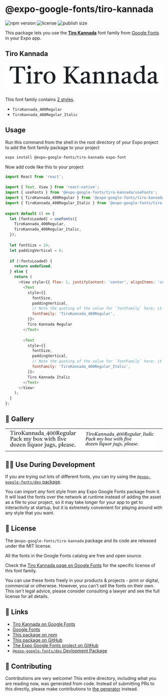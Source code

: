 # @expo-google-fonts/tiro-kannada

![npm version](https://flat.badgen.net/npm/v/@expo-google-fonts/tiro-kannada)
![license](https://flat.badgen.net/github/license/expo/google-fonts)
![publish size](https://flat.badgen.net/packagephobia/install/@expo-google-fonts/tiro-kannada)

This package lets you use the [**Tiro Kannada**](https://fonts.google.com/specimen/Tiro+Kannada) font family from [Google Fonts](https://fonts.google.com/) in your Expo app.

## Tiro Kannada

![Tiro Kannada](./font-family.png)

This font family contains [2 styles](#-gallery).

- `TiroKannada_400Regular`
- `TiroKannada_400Regular_Italic`

## Usage

Run this command from the shell in the root directory of your Expo project to add the font family package to your project
```sh
expo install @expo-google-fonts/tiro-kannada expo-font
```

Now add code like this to your project
```js
import React from 'react';

import { Text, View } from 'react-native';
import { useFonts } from '@expo-google-fonts/tiro-kannada/useFonts';
import { TiroKannada_400Regular } from '@expo-google-fonts/tiro-kannada/400Regular';
import { TiroKannada_400Regular_Italic } from '@expo-google-fonts/tiro-kannada/400Regular_Italic';

export default () => {
  let [fontsLoaded] = useFonts({
    TiroKannada_400Regular,
    TiroKannada_400Regular_Italic,
  });

  let fontSize = 24;
  let paddingVertical = 6;

  if (!fontsLoaded) {
    return undefined;
  } else {
    return (
      <View style={{ flex: 1, justifyContent: 'center', alignItems: 'center' }}>
        <Text
          style={{
            fontSize,
            paddingVertical,
            // Note the quoting of the value for `fontFamily` here; it expects a string!
            fontFamily: 'TiroKannada_400Regular',
          }}>
          Tiro Kannada Regular
        </Text>

        <Text
          style={{
            fontSize,
            paddingVertical,
            // Note the quoting of the value for `fontFamily` here; it expects a string!
            fontFamily: 'TiroKannada_400Regular_Italic',
          }}>
          Tiro Kannada Italic
        </Text>
      </View>
    );
  }
};

```

## 🔡 Gallery


||||
|-|-|-|
|![TiroKannada_400Regular](./TiroKannada_400Regular.ttf.png)|![TiroKannada_400Regular_Italic](./TiroKannada_400Regular_Italic.ttf.png)|||


## 👩‍💻 Use During Development

If you are trying out lots of different fonts, you can try using the [`@expo-google-fonts/dev` package](https://github.com/expo/google-fonts/tree/master/font-packages/dev#readme).

You can import *any* font style from any Expo Google Fonts package from it. It will load the fonts
over the network at runtime instead of adding the asset as a file to your project, so it may take longer
for your app to get to interactivity at startup, but it is extremely convenient
for playing around with any style that you want.

## 📖 License

The `@expo-google-fonts/tiro-kannada` package and its code are released under the MIT license.

All the fonts in the Google Fonts catalog are free and open source.

Check the [Tiro Kannada page on Google Fonts](https://fonts.google.com/specimen/Tiro+Kannada) for the specific license of this font family.

You can use these fonts freely in your products & projects - print or digital, commercial or otherwise. However, you can't sell the fonts on their own. This isn't legal advice, please consider consulting a lawyer and see the full license for all details.

## 🔗 Links

- [Tiro Kannada on Google Fonts](https://fonts.google.com/specimen/Tiro+Kannada)
- [Google Fonts](https://fonts.google.com/)
- [This package on npm](https://www.npmjs.com/package/@expo-google-fonts/tiro-kannada)
- [This package on GitHub](https://github.com/expo/google-fonts/tree/master/font-packages/tiro-kannada)
- [The Expo Google Fonts project on GitHub](https://github.com/expo/google-fonts)
- [`@expo-google-fonts/dev` Devlopment Package](https://github.com/expo/google-fonts/tree/master/font-packages/dev)

## 🤝 Contributing

Contributions are very welcome! This entire directory, including what you are reading now, was generated from code. Instead of submitting PRs to this directly, please make contributions to [the generator](https://github.com/expo/google-fonts/tree/master/packages/generator) instead.
